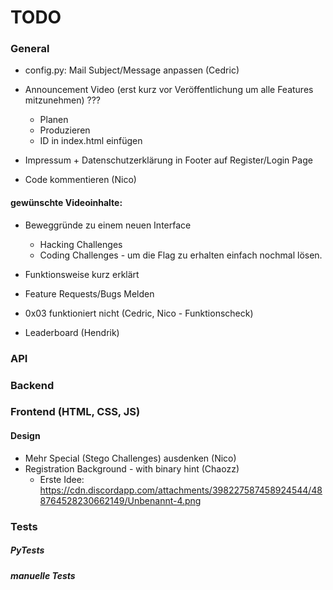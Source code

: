 # TODO

### General
* config.py: Mail Subject/Message anpassen (Cedric)

* Announcement Video (erst kurz vor Veröffentlichung um alle Features mitzunehmen) ???
  * Planen
  * Produzieren
  * ID in index.html einfügen
 
* Impressum + Datenschutzerklärung in Footer auf Register/Login Page
 
* Code kommentieren (Nico)

#### gewünschte Videoinhalte:
* Beweggründe zu einem neuen Interface
  * Hacking Challenges
  * Coding Challenges - um die Flag zu erhalten einfach nochmal lösen.
* Funktionsweise kurz erklärt
* Feature Requests/Bugs Melden


* 0x03 funktioniert nicht (Cedric, Nico - Funktionscheck)

* Leaderboard (Hendrik)

### API


### Backend


### Frontend (HTML, CSS, JS)
#### Design
* Mehr Special (Stego Challenges) ausdenken (Nico)
* Registration Background - with binary hint (Chaozz)
  * Erste Idee: https://cdn.discordapp.com/attachments/398227587458924544/488764528230662149/Unbenannt-4.png


### Tests
##### PyTests

##### manuelle Tests